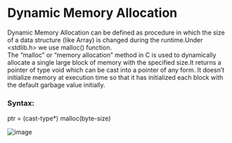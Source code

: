 # Dynamic Memory Allocation
Dynamic Memory Allocation can be defined as procedure in which the size of a data structure (like Array) is changed during the runtime.Under <stdlib.h> we use malloc() function.  
The “malloc” or “memory allocation” method in C is used to dynamically allocate a single large block of memory with the specified size.It returns a pointer of type void which can be cast into a pointer of any form. It doesn’t initialize memory at execution time so that it has initialized each block with the default garbage value initially.

### Syntax:  
ptr = (cast-type*) malloc(byte-size)

![image](https://media.geeksforgeeks.org/wp-content/cdn-uploads/Malloc-function-in-c.png)

